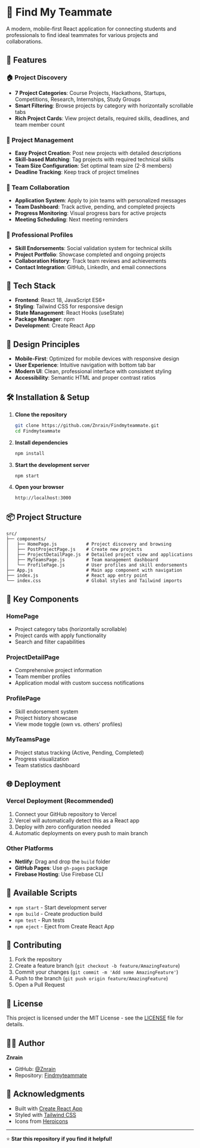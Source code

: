 # 🤝 Find My Teammate

A modern, mobile-first React application for connecting students and professionals to find ideal teammates for various projects and collaborations.

## 🌟 Features

### 🏠 **Project Discovery**
- **7 Project Categories**: Course Projects, Hackathons, Startups, Competitions, Research, Internships, Study Groups
- **Smart Filtering**: Browse projects by category with horizontally scrollable tabs
- **Rich Project Cards**: View project details, required skills, deadlines, and team member count

### 📝 **Project Management**
- **Easy Project Creation**: Post new projects with detailed descriptions
- **Skill-based Matching**: Tag projects with required technical skills
- **Team Size Configuration**: Set optimal team size (2-8 members)
- **Deadline Tracking**: Keep track of project timelines

### 👥 **Team Collaboration**
- **Application System**: Apply to join teams with personalized messages
- **Team Dashboard**: Track active, pending, and completed projects
- **Progress Monitoring**: Visual progress bars for active projects
- **Meeting Scheduling**: Next meeting reminders

### 🎯 **Professional Profiles**
- **Skill Endorsements**: Social validation system for technical skills
- **Project Portfolio**: Showcase completed and ongoing projects
- **Collaboration History**: Track team reviews and achievements
- **Contact Integration**: GitHub, LinkedIn, and email connections

## 🚀 Tech Stack

- **Frontend**: React 18, JavaScript ES6+
- **Styling**: Tailwind CSS for responsive design
- **State Management**: React Hooks (useState)
- **Package Manager**: npm
- **Development**: Create React App

## 📱 Design Principles

- **Mobile-First**: Optimized for mobile devices with responsive design
- **User Experience**: Intuitive navigation with bottom tab bar
- **Modern UI**: Clean, professional interface with consistent styling
- **Accessibility**: Semantic HTML and proper contrast ratios

## 🛠️ Installation & Setup

1. **Clone the repository**
   ```bash
   git clone https://github.com/Znrain/Findmyteammate.git
   cd Findmyteammate
   ```

2. **Install dependencies**
   ```bash
   npm install
   ```

3. **Start the development server**
   ```bash
   npm start
   ```

4. **Open your browser**
   ```
   http://localhost:3000
   ```

## 📦 Project Structure

```
src/
├── components/
│   ├── HomePage.js           # Project discovery and browsing
│   ├── PostProjectPage.js    # Create new projects
│   ├── ProjectDetailPage.js  # Detailed project view and applications
│   ├── MyTeamsPage.js        # Team management dashboard
│   └── ProfilePage.js        # User profiles and skill endorsements
├── App.js                    # Main app component with navigation
├── index.js                  # React app entry point
└── index.css                 # Global styles and Tailwind imports
```

## 🎨 Key Components

### **HomePage**
- Project category tabs (horizontally scrollable)
- Project cards with apply functionality
- Search and filter capabilities

### **ProjectDetailPage** 
- Comprehensive project information
- Team member profiles
- Application modal with custom success notifications

### **ProfilePage**
- Skill endorsement system
- Project history showcase
- View mode toggle (own vs. others' profiles)

### **MyTeamsPage**
- Project status tracking (Active, Pending, Completed)
- Progress visualization
- Team statistics dashboard

## 🌐 Deployment

### **Vercel Deployment** (Recommended)
1. Connect your GitHub repository to Vercel
2. Vercel will automatically detect this as a React app
3. Deploy with zero configuration needed
4. Automatic deployments on every push to main branch

### **Other Platforms**
- **Netlify**: Drag and drop the `build` folder
- **GitHub Pages**: Use `gh-pages` package
- **Firebase Hosting**: Use Firebase CLI

## 🔧 Available Scripts

- `npm start` - Start development server
- `npm build` - Create production build
- `npm test` - Run tests
- `npm eject` - Eject from Create React App

## 🤝 Contributing

1. Fork the repository
2. Create a feature branch (`git checkout -b feature/AmazingFeature`)
3. Commit your changes (`git commit -m 'Add some AmazingFeature'`)
4. Push to the branch (`git push origin feature/AmazingFeature`)
5. Open a Pull Request

## 📄 License

This project is licensed under the MIT License - see the [LICENSE](LICENSE) file for details.

## 👨‍💻 Author

**Znrain**
- GitHub: [@Znrain](https://github.com/Znrain)
- Repository: [Findmyteammate](https://github.com/Znrain/Findmyteammate)

## 🙏 Acknowledgments

- Built with [Create React App](https://create-react-app.dev/)
- Styled with [Tailwind CSS](https://tailwindcss.com/)
- Icons from [Heroicons](https://heroicons.com/)

---

⭐ **Star this repository if you find it helpful!** 